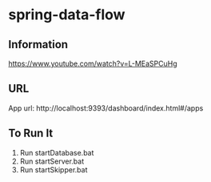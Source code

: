 # spring-data-flow


## Information

https://www.youtube.com/watch?v=L-MEaSPCuHg

## URL

App url: http://localhost:9393/dashboard/index.html#/apps

## To Run It

1. Run startDatabase.bat
2. Run startServer.bat
3. Run startSkipper.bat
